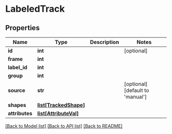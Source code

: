 # LabeledTrack

## Properties
Name | Type | Description | Notes
------------ | ------------- | ------------- | -------------
**id** | **int** |  | [optional]
**frame** | **int** |  |
**label_id** | **int** |  |
**group** | **int** |  |
**source** | **str** |  | [optional] [default to 'manual']
**shapes** | [**list[TrackedShape]**](TrackedShape.md) |  |
**attributes** | [**list[AttributeVal]**](AttributeVal.md) |  |

[[Back to Model list]](../README.md#documentation-for-models) [[Back to API list]](../README.md#documentation-for-api-endpoints) [[Back to README]](../README.md)
